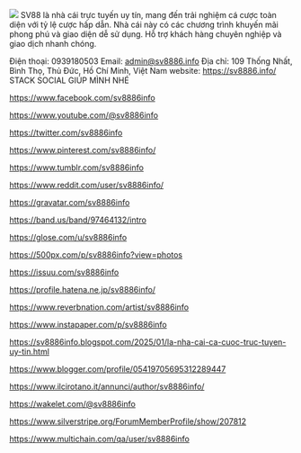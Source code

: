 ![](https://g0v.hackmd.io/_uploads/SJu3Fp4_yg.jpg)
SV88 là nhà cái trực tuyến uy tín, mang đến trải nghiệm cá cược toàn diện với tỷ lệ cược hấp dẫn. Nhà cái này có các chương trình khuyến mãi phong phú và giao diện dễ sử dụng. Hỗ trợ khách hàng chuyên nghiệp và giao dịch nhanh chóng.

Điện thoại: 0939180503
Email: admin@sv8886.info
Địa chỉ: 109 Thống Nhất, Bình Thọ, Thủ Đức, Hồ Chí Minh, Việt Nam
website: https://sv8886.info/
STACK SOCIAL GIÚP MÌNH NHÉ

https://www.facebook.com/sv8886info

https://www.youtube.com/@sv8886info

https://twitter.com/sv8886info

https://www.pinterest.com/sv8886info/

https://www.tumblr.com/sv8886info

https://www.reddit.com/user/sv8886info/

https://gravatar.com/sv8886info

https://band.us/band/97464132/intro

https://glose.com/u/sv8886info

https://500px.com/p/sv8886info?view=photos

https://issuu.com/sv8886info

https://profile.hatena.ne.jp/sv8886info/

https://www.reverbnation.com/artist/sv8886info

https://www.instapaper.com/p/sv8886info

https://sv8886info.blogspot.com/2025/01/la-nha-cai-ca-cuoc-truc-tuyen-uy-tin.html

https://www.blogger.com/profile/05419705695312289447

https://www.ilcirotano.it/annunci/author/sv8886info/

https://wakelet.com/@sv8886info

https://www.silverstripe.org/ForumMemberProfile/show/207812

https://www.multichain.com/qa/user/sv8886info


